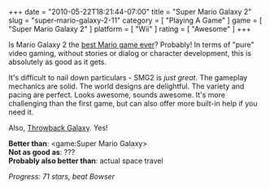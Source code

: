 +++
date = "2010-05-22T18:21:44-07:00"
title = "Super Mario Galaxy 2"
slug = "super-mario-galaxy-2-11"
category = [ "Playing A Game" ]
game = [ "Super Mario Galaxy 2" ]
platform = [ "Wii" ]
rating = [ "Awesome" ]
+++

Is Mario Galaxy 2 the <a href="http://www.joystiq.com/2010/05/21/super-mario-galaxy-2-review/">best Mario game ever</a>?  Probably!  In terms of "pure" video gaming, without stories or dialog or character development, this is absolutely as good as it gets.

It's difficult to nail down particulars - SMG2 is <i>just great</i>.  The gameplay mechanics are solid.  The world designs are delightful.  The variety and pacing are perfect.  Looks awesome, sounds awesome.  It's more challenging than the first game, but can also offer more built-in help if you need it.

Also, <a href="http://www.youtube.com/watch?v=iiRKP5zJqQE">Throwback Galaxy</a>.  Yes!

<b>Better than</b>: <game:Super Mario Galaxy>  
<b>Not as good as</b>: ???  
<b>Probably also better than</b>: actual space travel

<i>Progress: 71 stars, beat Bowser</i>